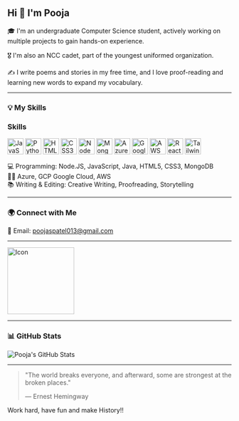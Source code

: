 ## Hi 👋 I'm Pooja

🎓 I'm an undergraduate Computer Science student, actively working on multiple projects to gain hands-on experience.

🎖️ I'm also an NCC cadet, part of the youngest uniformed organization.

✍️ I write poems and stories in my free time, and I love proof-reading and learning new words to expand my vocabulary.

---

### 💡 My Skills

### Skills

<p align="left"> <a href="https://developer.mozilla.org/en-US/docs/Web/JavaScript" target="_blank" rel="noreferrer"><img src="https://raw.githubusercontent.com/danielcranney/readme-generator/main/public/icons/skills/javascript-colored.svg" width="36" height="36" alt="JavaScript" /></a> <a href="https://www.python.org/" target="_blank" rel="noreferrer"><img src="https://raw.githubusercontent.com/danielcranney/readme-generator/main/public/icons/skills/python-colored.svg" width="36" height="36" alt="Python" /></a> <a href="https://developer.mozilla.org/en-US/docs/Glossary/HTML5" target="_blank" rel="noreferrer"><img src="https://raw.githubusercontent.com/danielcranney/readme-generator/main/public/icons/skills/html5-colored.svg" width="36" height="36" alt="HTML5" /></a> <a href="https://www.w3.org/TR/CSS/#css" target="_blank" rel="noreferrer"><img src="https://raw.githubusercontent.com/danielcranney/readme-generator/main/public/icons/skills/css3-colored.svg" width="36" height="36" alt="CSS3" /></a> <a href="https://nodejs.org/" target="_blank" rel="noreferrer"><img src="https://raw.githubusercontent.com/danielcranney/readme-generator/main/public/icons/skills/nodejs-colored.svg" width="36" height="36" alt="NodeJS" /></a> <a href="https://www.mongodb.com/" target="_blank" rel="noreferrer"><img src="https://raw.githubusercontent.com/danielcranney/readme-generator/main/public/icons/skills/mongodb-colored.svg" width="36" height="36" alt="MongoDB" /></a> <a href="https://azure.microsoft.com/" target="_blank" rel="noreferrer"><img src="https://code.benco.io/icon-collection/logos/azure-offical.svg" width="36" height="36" alt="Azure" /></a> <a href="https://cloud.google.com/" target="_blank" rel="noreferrer"><img src="https://raw.githubusercontent.com/danielcranney/readme-generator/main/public/icons/skills/googlecloud-colored.svg" width="36" height="36" alt="Google Cloud" /></a> <a href="https://aws.amazon.com/" target="_blank" rel="noreferrer"><img src="https://raw.githubusercontent.com/danielcranney/readme-generator/main/public/icons/skills/aws-colored.svg" width="36" height="36" alt="AWS" /></a> <a href="https://reactjs.org/" target="_blank" rel="noreferrer"><img src="https://raw.githubusercontent.com/danielcranney/readme-generator/main/public/icons/skills/react-colored.svg" width="36" height="36" alt="React" /></a> 
  <a href="https://tailwindcss.com/" target="_blank" rel="noreferrer"><img src="https://raw.githubusercontent.com/danielcranney/readme-generator/main/public/icons/skills/tailwindcss-colored.svg" width="36" height="36" alt="TailwindCSS" /></a>

 </p>

💻 Programming: Node.JS, JavaScript, Java, HTML5, CSS3, MongoDB  
😶‍🌬️ Azure, GCP Google Cloud, AWS  
📚 Writing & Editing: Creative Writing, Proofreading, Storytelling  

---

### 🌍 Connect with Me

📧 Email: poojaspatel013@gmail.com

---

<picture>
  <source media="(prefers-color-scheme: dark)" srcset="https://i.pinimg.com/1200x/af/34/0f/af340f682940be93a688853d8d9b927f.jpg" width="150" >
  <source media="(prefers-color-scheme: light)" srcset="https://i.pinimg.com/736x/02/90/dd/0290dd1bc62330d21a37170495344b80.jpg" width="150">
  <img alt="Icon" src="https://i.pinimg.com/1200x/af/34/0f/af340f682940be93a688853d8d9b927f.jpg" width="150">
</picture>

---

### 📊 GitHub Stats  
![Pooja's GitHub Stats](https://github-readme-stats.vercel.app/api?username=PoojasPatel013&show_icons=true&theme=radical)


---

> "The world breaks everyone, and afterward, some are strongest at the broken places."
>
> — Ernest Hemingway

Work hard, have fun and make History!!
